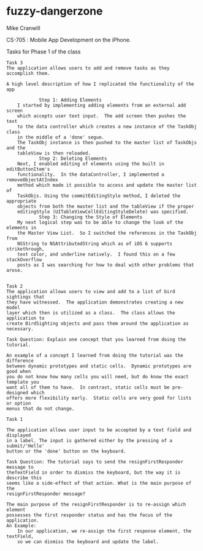 fuzzy-dangerzone
================
Mike Cranwill

CS-705 : Mobile App Development on the iPhone.  

Tasks for Phase 1 of the class

    Task 3
    The application allows users to add and remove tasks as they accomplish them.
    
    A high level description of how I replicated the functionality of the app
        
                Step 1: Adding Elements
        I started by implementing adding elements from an external add screen
        which accepts user text input.  The add screen then pushes the text
        to the data controller which creates a new instance of the TaskObj class
        in the middle of a 'done' segue.
        The TaskObj instance is then pushed to the master list of TaskObjs and the
        tableView is then reloaded.
                Step 2: Deleting Elements
        Next, I enabled editing of elements using the built in editButtonItem's
        functionality.  In the dataController, I implemented a removeObjectAtIndex 
        method which made it possible to access and update the master list of 
        TaskObjs. Using the commitEditingStyle method, I deleted the appropriate
        objects from both the master list and the tableView if the proper
        editingStyle (UITableViewCellEditingStyleDelete) was specified.
                Step 3: Changing the Style of Elements
        My next logical step was to be able to change the look of the elements in
        the Master View List.  So I switched the references in the TaskObj from
        NSString to NSAttributedString which as of iOS 6 supports strikethrough,
        text color, and underline natively.  I found this on a few stackOverflow
        posts as I was searching for how to deal with other problems that arose.
        
    
    Task 2
    The application allows users to view and add to a list of bird sightings that
    they have witnessed.  The application demonstrates creating a new model 
    layer which then is utilized as a class.  The class allows the application to
    create BirdSighting objects and pass them around the application as necessary.
    
    Task Question: Explain one concept that you learned from doing the tutorial.
    
    An example of a concept I learned from doing the tutorial was the difference 
    between dynamic prototypes and static cells.  Dynamic prototypes are good when
    you do not know how many cells you will need, but do know the exact template you
    want all of them to have.  In contrast, static cells must be pre-designed which 
    offers more flexibility early.  Static cells are very good for lists or option
    menus that do not change.

    Task 1

    The application allows user input to be accepted by a text field and displayed
    in a label. The input is gathered either by the pressing of a submit/'Hello' 
    button or the 'done' button on the keyboard.

    Task Question: The tutorial says to send the resignFirstResponder message to  
    theTextField in order to dismiss the keyboard, but the way it is describe this 
    seems like a side-effect of that action. What is the main purpose of the 
    resignFirstResponder message?

    The main purpose of the resignFirstResponder is to re-assign which element
    possesses the first responder status and has the focus of the application.
    An Example:
        In our application, we re-assign the first response element, the textField,
        so we can dismiss the keyboard and update the label.
